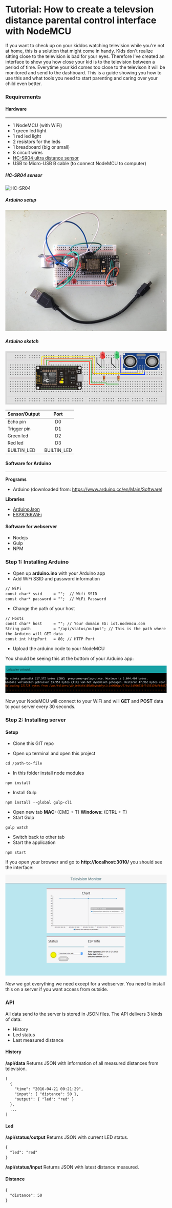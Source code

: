 # Tutorial: How to create a televsion distance parental control interface with NodeMCU

If you want to check up on your kiddos watching television while you're not at home, this is a solution that might come in handy.
Kids don't realize sitting close to the television is bad for your eyes. Therefore I've created an interface to show you how close your
kid is to the television between a period of time. Everytime your kid comes too close to the televison it will be monitored and send to
the dashboard. This is a guide showing you how to use this and what tools you need to start parenting and caring over your child even better.

### Requirements

#### Hardware
-----------------

- 1 NodeMCU (with WiFi)
- 1 green led light
- 1 red led light
- 2 resistors for the leds
- 1 breadboard (big or small)
- 8 circuit wires
- [HC-SR04 ultra distance sensor](http://www.hackerstore.nl/Afbeeldingen/95klein.jpg)
- USB to Micro-USB B cable (to connect NodeMCU to computer) 

##### HC-SR04 sensor
![HC-SR04](http://www.hackerstore.nl/Afbeeldingen/95klein.jpg)


##### Arduino setup

![Arduino setup](readme/Arduino-setup.png)


##### Arduino sketch

![Arduino setup](readme/Arduino-structure.jpg)

| Sensor/Output  | Port         | 
| ------------- |:-------------:| 
| Echo pin      | D0            | 
| Trigger pin   | D1            | 
| Green led     | D2            | 
| Red led       | D3            |
| BUILTIN_LED   | BUILTIN_LED   |

#### Software for Arduino
-----------------

**Programs**
- Arduino (downloaded from: https://www.arduino.cc/en/Main/Software)

**Libraries**
- [ArduinoJson](https://github.com/bblanchon/ArduinoJson)
- [ESP8266WiFi](https://github.com/ekstrand/ESP8266wifi)


#### Software for webserver

- Nodejs
- Gulp
- NPM

### Step 1: Installing Arduino

- Open up **arduino.ino** with your Arduino app
- Add WiFi SSID and password information

```
// WiFi
const char* ssid     = "";  // Wifi SSID
const char* password = "";  // WiFi Password
```

- Change the path of your host

```
// Hosts
const char* host     = ""; // Your domain EG: iot.nodemcu.com
String path          = "/api/status/output"; // This is the path where the Arduino will GET data
const int httpPort   = 80; // HTTP Port
```

- Upload the arduino code to your NodeMCU

You should be seeing this at the bottom of your Arduino app:

![Uploading Arduino code](readme/uploading-arduino.png)

Now your NodeMCU will connect to your WiFi and will **GET** and **POST** data to your server every 30 seconds.

### Step 2: Installing server

#### Setup

- Clone this GIT repo

- Open up terminal and open this project

```
cd /path-to-file
```

- In this folder install node modules

```
npm install
```

- Install Gulp

```
npm install --global gulp-cli
```

- Open new tab **MAC:** (CMD + T) **Windows:** (CTRL + T)
- Start Gulp

```
gulp watch
```

- Switch back to other tab
- Start the application

```
npm start
```

If you open your browser and go to **http://localhost:3010/** you should see the interface:

![Interface](readme/interface.png)

Now we got everything we need except for a webserver. You need to install this on a server if you want access from outside.

### API

All data send to the server is stored in JSON files. The API delivers 3 kinds of data:

- History
- Led status
- Last measured distance

#### History

**/api/data** Returns JSON with information of all measured distances from television.

```
[
  { 
    "time": "2016-04-21 00:21:29", 
    "input": { "distance": 50 }, 
    "output": { "led": "red" } 
  },
  ...
]

```

#### Led

**/api/status/output** Returns JSON with current LED status.

```
{ 
  "led": "red"
}
```

**/api/status/input** Returns JSON with latest distance measured.

#### Distance

```
{ 
  "distance": 50
}
```
